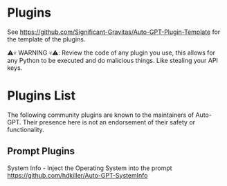 # Plugins

See https://github.com/Significant-Gravitas/Auto-GPT-Plugin-Template for the template of the plugins.

⚠️💀 WARNING 💀⚠️: Review the code of any plugin you use, this allows for any Python to be executed and do malicious things. Like stealing your API keys.

# Plugins List

The following community plugins are known to the maintainers of Auto-GPT.  Their presence here is not an endorsement of their safety or functionality.

## Prompt Plugins

System Info - Inject the Operating System into the prompt
https://github.com/hdkiller/Auto-GPT-SystemInfo

